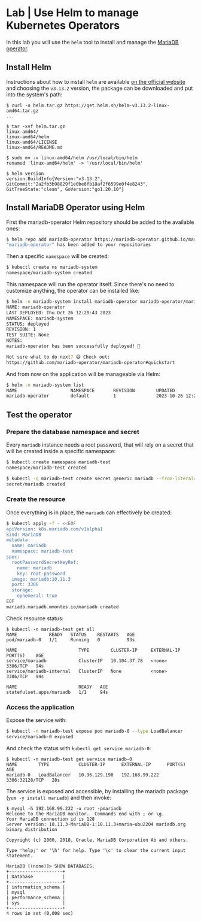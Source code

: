 # Lab | Use Helm to manage Kubernetes Operators

In this lab you will use the `helm` tool to install and manage the [MariaDB operator](https://mariadb.org/mariadb-in-kubernetes-with-mariadb-operator/).

## Install Helm

Instructions about how to install `helm` are available [on the official website](https://helm.sh/docs/intro/install/)
and choosing the `v3.13.2` version, the package can be downloaded and put into
the system's path:

```console
$ curl -o helm.tar.gz https://get.helm.sh/helm-v3.13.2-linux-amd64.tar.gz
...

$ tar -xvf helm.tar.gz
linux-amd64/
linux-amd64/helm
linux-amd64/LICENSE
linux-amd64/README.md

$ sudo mv -v linux-amd64/helm /usr/local/bin/helm
renamed 'linux-amd64/helm' -> '/usr/local/bin/helm'

$ helm version
version.BuildInfo{Version:"v3.13.2", GitCommit:"2a2fb3b98829f1e0be6fb18af2f6599e0f4e8243", GitTreeState:"clean", GoVersion:"go1.20.10"}
```

## Install MariaDB Operator using Helm

First the mariadb-operator Helm repository should be added to the available ones:

```bash
$ helm repo add mariadb-operator https://mariadb-operator.github.io/mariadb-operator
"mariadb-operator" has been added to your repositories
```

Then a specific `namespace` will be created:

```bash
$ kubectl create ns mariadb-system
namespace/mariadb-system created
```

This namespace will run the operator itself. Since there's no need to customize
anything, the operator can be installed like:

```bash
$ helm -n mariadb-system install mariadb-operator mariadb-operator/mariadb-operator
NAME: mariadb-operator
LAST DEPLOYED: Thu Oct 26 12:20:43 2023
NAMESPACE: mariadb-system
STATUS: deployed
REVISION: 1
TEST SUITE: None
NOTES:
mariadb-operator has been successfully deployed! 🦭

Not sure what to do next? 😅 Check out:
https://github.com/mariadb-operator/mariadb-operator#quickstart
```

And from now on the application will be manageable via Helm:

```bash
$ helm -n mariadb-system list
NAME                    NAMESPACE       REVISION        UPDATED                                 STATUS          CHART                   APP VERSION
mariadb-operator        default         1               2023-10-26 12:29:52.351187045 +0000 UTC deployed        mariadb-operator-0.22.0 v0.0.22
```

## Test the operator

### Prepare the database namespace and secret

Every `mariadb` instance needs a root password, that will rely on a secret that
will be created inside a specific namespace:

```bash
$ kubectl create namespace mariadb-test
namespace/mariadb-test created

$ kubectl -n mariadb-test create secret generic mariadb --from-literal=root-password=mariadb
secret/mariadb created
```

### Create the resource

Once everything is in place, the `mariadb` can effectively be created:

```bash
$ kubectl apply -f - <<EOF
apiVersion: k8s.mariadb.com/v1alpha1
kind: MariaDB
metadata:
  name: mariadb
  namespace: mariadb-test
spec:
  rootPasswordSecretKeyRef:
    name: mariadb
    key: root-password
  image: mariadb:10.11.3
  port: 3306
  storage:
    ephemeral: true
EOF
mariadb.mariadb.mmontes.io/mariadb created
```

Check resource status:

```console
$ kubectl -n mariadb-test get all
NAME            READY   STATUS    RESTARTS   AGE
pod/mariadb-0   1/1     Running   0          93s

NAME                       TYPE        CLUSTER-IP     EXTERNAL-IP   PORT(S)    AGE
service/mariadb            ClusterIP   10.104.37.78   <none>        3306/TCP   94s
service/mariadb-internal   ClusterIP   None           <none>        3306/TCP   94s

NAME                       READY   AGE
statefulset.apps/mariadb   1/1     94s
```

### Access the application

Expose the service with:

```bash
$ kubectl -n mariadb-test expose pod mariadb-0 --type LoadBalancer
service/mariadb-0 exposed
```

And check the status with `kubectl get service mariadb-0`:

```console
$ kubectl -n mariadb-test get service mariadb-0
NAME        TYPE           CLUSTER-IP      EXTERNAL-IP      PORT(S)          AGE
mariadb-0   LoadBalancer   10.96.129.190   192.168.99.222   3306:32128/TCP   28s
```

The service is exposed and accessible, by installing the mariadb package (`yum
-y install mariadb`) and then invoke:

```console
$ mysql -h 192.168.99.222 -u root -pmariadb
Welcome to the MariaDB monitor.  Commands end with ; or \g.
Your MariaDB connection id is 128
Server version: 10.11.3-MariaDB-1:10.11.3+maria~ubu2204 mariadb.org binary distribution

Copyright (c) 2000, 2018, Oracle, MariaDB Corporation Ab and others.

Type 'help;' or '\h' for help. Type '\c' to clear the current input statement.

MariaDB [(none)]> SHOW DATABASES;
+--------------------+
| Database           |
+--------------------+
| information_schema |
| mysql              |
| performance_schema |
| sys                |
+--------------------+
4 rows in set (0,008 sec)
```
